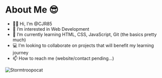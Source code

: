 # About Me 😎

- 👋🏿 Hi, I’m @CJR85
- 👀 I’m interested in Web Development
- 🌱 I’m currently learning HTML, CSS, JavaScript, Git (the basics pretty much)
- 💻 I’m looking to collaborate on projects that will benefit my learning journey
- 📫 How to reach me (website/contact pending...)

![Stormtroopocat](https://octodex.github.com/images/dojocat.jpg  "The Dojocat")
<!---
CJR85/CJR85 is a ✨ special ✨ repository because its `README.md` (this file) appears on your GitHub profile.
You can click the Preview link to take a look at your changes.
--->
